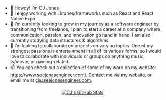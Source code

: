 - 👋 Howdy! I’m CJ Jones
- 👀 I enjoy working with libraries/frameworks such as React and React Native Expo
- 🌱 I’m currently looking to grow in my journey as a software engineer by transitioning from freelance; I plan to start a career at a company where communication, passion, and innovation go hand in hand. I am also currently studying data structures & algorithms.
- 🤘 I’m looking to collaborate on projects on varying topics. One of my strongest passions is entertainment in all of its various forms, so I would love to collaborate with individuals or groups on anything music, tv/movie, or gaming-related. 
- 📫 You can check out a collection of some of my work on my website: https://www.seejonesengineer.com/. Contact me via my website, or email me at cj@seejonesengineer.com.

<p align='center' >
<a href="https://github.com/cjones-87"> <img align="center" style="margin:0.5rem" src="https://github-readme-stats.vercel.app/api?username=cjones-87&custom_title=CJ's%20Github%20Stats&card_width=100&show_icons=true&line_height=27&count_private=true&title_color=FFFFFF&text_color=FFFFFF&icon_color=ffeb9d&bg_color=151515" alt="CJ's GitHub Stats" /> 
  </a> 
</p>

